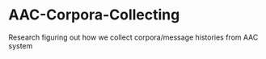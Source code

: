 # AAC-Corpora-Collecting
Research figuring out how we collect corpora/message histories from AAC system
